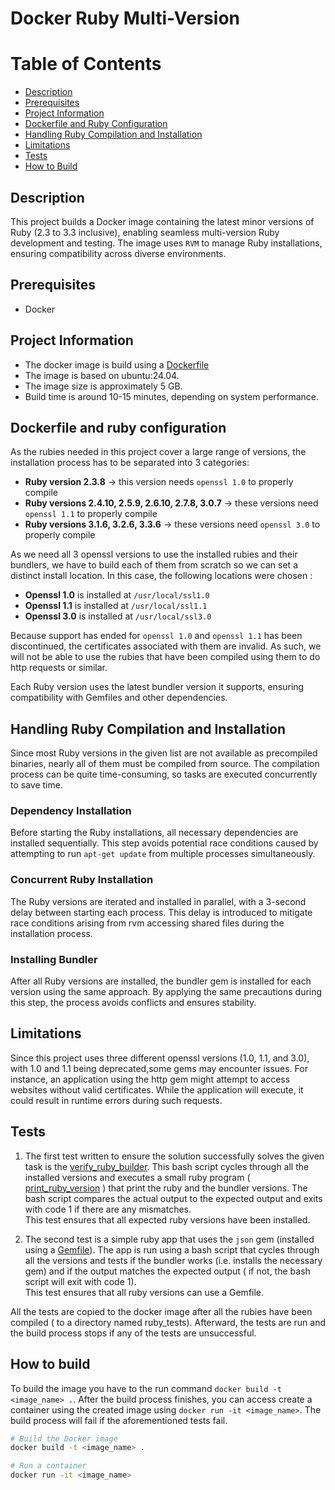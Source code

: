 # Docker Ruby Multi-Version

# Table of Contents
- [Description](#description)
- [Prerequisites](#prerequisites)
- [Project Information](#project-information)
- [Dockerfile and Ruby Configuration](#dockerfile-and-ruby-configuration)
- [Handling Ruby Compilation and Installation](#handling-ruby-compilation-and-installation)
- [Limitations](#limitations)
- [Tests](#tests)
- [How to Build](#how-to-build)

## Description

This project builds a Docker image containing the latest minor versions of Ruby
(2.3 to 3.3 inclusive), enabling seamless multi-version Ruby development and testing.
The image uses `RVM` to manage Ruby installations, ensuring compatibility
across diverse environments.

## Prerequisites
- Docker

## Project Information
- The docker image is build using a [Dockerfile](./Dockerfile)
- The image is based on ubuntu:24.04.
- The image size is approximately 5 GB.
- Build time is around 10-15 minutes, depending on system performance.

## Dockerfile and ruby configuration
As the rubies needed in this project cover a large range of versions,
the installation process has to be separated into 3 categories:
- **Ruby version 2.3.8** -> this version needs `openssl 1.0` to properly compile
- **Ruby versions 2.4.10, 2.5.9, 2.6.10, 2.7.8, 3.0.7** -> these versions need `openssl 1.1` to properly compile
- **Ruby versions 3.1.6, 3.2.6, 3.3.6** -> these versions need `openssl 3.0` to properly compile

As we need all 3 openssl versions to use the installed rubies and their bundlers,
we have to build each of them from scratch so we can set a distinct install location. In this case,
the following locations were chosen :
- **Openssl 1.0** is installed at `/usr/local/ssl1.0`
- **Openssl 1.1** is installed at `/usr/local/ssl1.1`
- **Openssl 3.0** is installed at `/usr/local/ssl3.0`

Because support has ended for `openssl 1.0` and `openssl 1.1` has been
discontinued, the certificates associated with them are invalid.
As such, we will not be able to use the rubies that have been compiled
using them to do http requests or similar.

Each Ruby version uses the latest bundler version it supports, ensuring compatibility with Gemfiles and other dependencies.

## Handling Ruby Compilation and Installation
Since most Ruby versions in the given list are not available as precompiled binaries,
nearly all of them must be compiled from source. The compilation process can be quite
time-consuming, so tasks are executed concurrently to save time.

### Dependency Installation
Before starting the Ruby installations, all necessary dependencies are installed
sequentially. This step avoids potential race conditions caused by attempting to
run `apt-get update` from multiple processes simultaneously.

### Concurrent Ruby Installation
The Ruby versions are iterated and installed in parallel, with a 3-second delay
between starting each process. This delay is introduced to mitigate race conditions
arising from rvm accessing shared files during the installation process.

### Installing Bundler
After all Ruby versions are installed, the bundler gem is installed for
each version using the same approach. By applying the same precautions
during this step, the process avoids conflicts and ensures stability.

## Limitations
Since this project uses three different openssl versions (1.0, 1.1, and 3.0), with 1.0 
and 1.1 being deprecated,some gems may encounter issues. For instance, an application 
using the http gem might attempt to access websites without valid certificates. 
While the application will execute, it could result in runtime errors during such requests.

## Tests
1. The first test written to ensure the solution successfully solves the given task is the
[verify_ruby_builder](./verify_ruby_builder.sh). This bash script cycles through all the 
installed versions and executes a small ruby program ( [print_ruby_version](./print_ruby_version.rb) )
that print the ruby and the bundler versions. The bash script compares the actual output to
the expected output and exits with code 1 if there are any mismatches.<br>
This test ensures that all expected ruby versions have been installed.<br>

2. The second test is a simple ruby app that uses the `json` gem (installed using a
[Gemfile](./simple_ruby_app/Gemfile)). The app is run using a bash script that cycles
through all the versions and tests if the bundler works (i.e. installs the necessary gem)
and if the output matches the expected output ( if not, the bash script will exit with code 1).<br>
This test ensures that all ruby versions can use a Gemfile.

All the tests are copied to the docker image after all the rubies have been compiled ( to a directory named ruby_tests).
Afterward, the tests are run and the build process stops if any of the tests are unsuccessful.

## How to build
To build the image you have to the run command `docker build -t <image_name> .`. After the build process finishes,
you can access create a container using the created image using `docker run -it <image_name>`. The build process will
fail if the aforementioned tests fail.

```bash
# Build the Docker image
docker build -t <image_name> .

# Run a container
docker run -it <image_name>
```